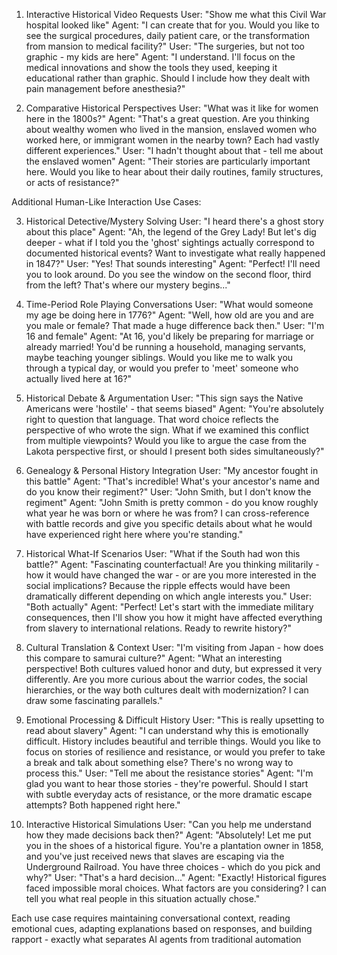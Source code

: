 1. Interactive Historical Video Requests
User: "Show me what this Civil War hospital looked like"
Agent: "I can create that for you. Would you like to see the surgical procedures, daily patient care, or the transformation from mansion to medical facility?"
User: "The surgeries, but not too graphic - my kids are here"
Agent: "I understand. I'll focus on the medical innovations and show the tools they used, keeping it educational rather than graphic. Should I include how they dealt with pain management before anesthesia?"

2. Comparative Historical Perspectives
User: "What was it like for women here in the 1800s?"
Agent: "That's a great question. Are you thinking about wealthy women who lived in the mansion, enslaved women who worked here, or immigrant women in the nearby town? Each had vastly different experiences."
User: "I hadn't thought about that - tell me about the enslaved women"
Agent: "Their stories are particularly important here. Would you like to hear about their daily routines, family structures, or acts of resistance?"

Additional Human-Like Interaction Use Cases:

3. Historical Detective/Mystery Solving
User: "I heard there's a ghost story about this place"
Agent: "Ah, the legend of the Grey Lady! But let's dig deeper - what if I told you the 'ghost' sightings actually correspond to documented historical events? Want to investigate what really happened in 1847?"
User: "Yes! That sounds interesting"
Agent: "Perfect! I'll need you to look around. Do you see the window on the second floor, third from the left? That's where our mystery begins..."


4. Time-Period Role Playing Conversations
User: "What would someone my age be doing here in 1776?"
Agent: "Well, how old are you and are you male or female? That made a huge difference back then."
User: "I'm 16 and female"
Agent: "At 16, you'd likely be preparing for marriage or already married! You'd be running a household, managing servants, maybe teaching younger siblings. Would you like me to walk you through a typical day, or would you prefer to 'meet' someone who actually lived here at 16?"


5. Historical Debate & Argumentation
User: "This sign says the Native Americans were 'hostile' - that seems biased"
Agent: "You're absolutely right to question that language. That word choice reflects the perspective of who wrote the sign. What if we examined this conflict from multiple viewpoints? Would you like to argue the case from the Lakota perspective first, or should I present both sides simultaneously?"


6. Genealogy & Personal History Integration
User: "My ancestor fought in this battle"
Agent: "That's incredible! What's your ancestor's name and do you know their regiment?"
User: "John Smith, but I don't know the regiment"
Agent: "John Smith is pretty common - do you know roughly what year he was born or where he was from? I can cross-reference with battle records and give you specific details about what he would have experienced right here where you're standing."


7. Historical What-If Scenarios
User: "What if the South had won this battle?"
Agent: "Fascinating counterfactual! Are you thinking militarily - how it would have changed the war - or are you more interested in the social implications? Because the ripple effects would have been dramatically different depending on which angle interests you."
User: "Both actually"
Agent: "Perfect! Let's start with the immediate military consequences, then I'll show you how it might have affected everything from slavery to international relations. Ready to rewrite history?"


8. Cultural Translation & Context
User: "I'm visiting from Japan - how does this compare to samurai culture?"
Agent: "What an interesting perspective! Both cultures valued honor and duty, but expressed it very differently. Are you more curious about the warrior codes, the social hierarchies, or the way both cultures dealt with modernization? I can draw some fascinating parallels."


9. Emotional Processing & Difficult History
User: "This is really upsetting to read about slavery"
Agent: "I can understand why this is emotionally difficult. History includes beautiful and terrible things. Would you like to focus on stories of resilience and resistance, or would you prefer to take a break and talk about something else? There's no wrong way to process this."
User: "Tell me about the resistance stories"
Agent: "I'm glad you want to hear those stories - they're powerful. Should I start with subtle everyday acts of resistance, or the more dramatic escape attempts? Both happened right here."


10. Interactive Historical Simulations
User: "Can you help me understand how they made decisions back then?"
Agent: "Absolutely! Let me put you in the shoes of a historical figure. You're a plantation owner in 1858, and you've just received news that slaves are escaping via the Underground Railroad. You have three choices - which do you pick and why?"
User: "That's a hard decision..."
Agent: "Exactly! Historical figures faced impossible moral choices. What factors are you considering? I can tell you what real people in this situation actually chose."

Each use case requires maintaining conversational context, reading emotional cues, adapting explanations based on responses, and building rapport - exactly what separates AI agents from traditional automation